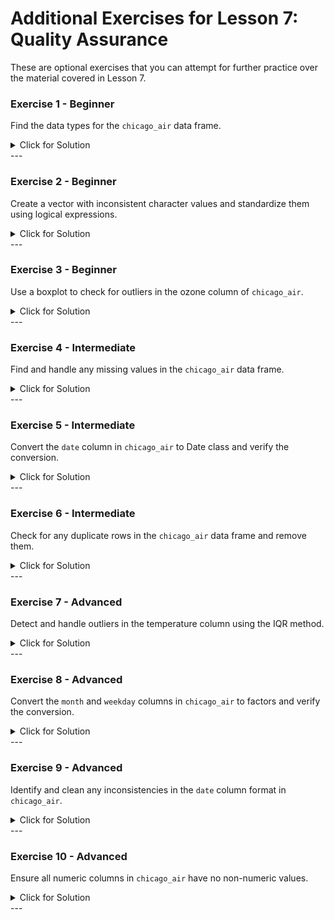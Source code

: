 # Additional Exercises for Lesson 7: Quality Assurance

These are optional exercises that you can attempt for further practice over the material covered in Lesson 7.

### Exercise 1 - Beginner

Find the data types for the `chicago_air` data frame.

<details><summary>Click for Solution</summary>
	
> Use `str()` to display the structure of the data frame.

#### Solution

```r
# Load the chicago_air data
library(region5air)
data(chicago_air)

# Display the structure of the data frame
str(chicago_air)
```
</details>
---

### Exercise 2 - Beginner

Create a vector with inconsistent character values and standardize them using logical expressions.

<details><summary>Click for Solution</summary>
	
> Standardize character values by converting them to a consistent format using logical expressions and the `tolower()` function.

#### Solution

```r
# Create a vector with inconsistent character values
vec <- c("Yes", "NO", "yes", "No", "YES", "no")

# Standardize the character values
vec_standardized <- ifelse(tolower(vec) == "yes", "yes", "no")

vec_standardized
```
</details>
---

### Exercise 3 - Beginner

Use a boxplot to check for outliers in the ozone column of `chicago_air`.

<details><summary>Click for Solution</summary>
	
> Use `boxplot()` to visualize outliers.

#### Solution

```r
# Load the chicago_air data
library(region5air)
data(chicago_air)

# Create a boxplot for the ozone column
boxplot(chicago_air$ozone, main = "Boxplot of Ozone Levels", ylab = "Ozone (ppm)")
```
</details>
---

### Exercise 4 - Intermediate

Find and handle any missing values in the `chicago_air` data frame.

<details><summary>Click for Solution</summary>
	
> Use `is.na()` and `sum()` to find missing values, then handle them using `na.omit()`.

#### Solution

```r
# Load the chicago_air data
library(region5air)
data(chicago_air)

# Find missing values
missing_values <- sum(is.na(chicago_air))
print(missing_values)

# Handle missing values by removing rows with any NA values
chicago_air_clean <- na.omit(chicago_air)
```
</details>
---

### Exercise 5 - Intermediate

Convert the `date` column in `chicago_air` to Date class and verify the conversion.

<details><summary>Click for Solution</summary>
	
> Use `as.Date()` to convert and `str()` to verify.

#### Solution

```r
# Load the chicago_air data
library(region5air)
data(chicago_air)

# Convert the date column to Date class
chicago_air$date <- as.Date(chicago_air$date, format = "%Y-%m-%d")

# Verify the conversion
str(chicago_air$date)
```
</details>
---

### Exercise 6 - Intermediate

Check for any duplicate rows in the `chicago_air` data frame and remove them.

<details><summary>Click for Solution</summary>
	
> Use `duplicated()` to identify duplicates and remove them using `!duplicated()`.

#### Solution

```r
# Load the chicago_air data
library(region5air)
data(chicago_air)

# Check for duplicate rows
duplicate_rows <- duplicated(chicago_air)
print(sum(duplicate_rows))

# Remove duplicate rows
chicago_air_unique <- chicago_air[!duplicate_rows, ]
```
</details>
---

### Exercise 7 - Advanced

Detect and handle outliers in the temperature column using the IQR method.

<details><summary>Click for Solution</summary>
	
> Calculate the IQR, then use it to find and remove outliers.

#### Solution

```r
# Load the chicago_air data
library(region5air)
data(chicago_air)

# Calculate the IQR
temp_iqr <- IQR(chicago_air$temp, na.rm = TRUE)
temp_q1 <- quantile(chicago_air$temp, 0.25, na.rm = TRUE)
temp_q3 <- quantile(chicago_air$temp, 0.75, na.rm = TRUE)

# Define the outlier thresholds
lower_bound <- temp_q1 - 1.5 * temp_iqr
upper_bound <- temp_q3 + 1.5 * temp_iqr

# Detect and remove outliers
chicago_air_no_outliers <- chicago_air[chicago_air$temp >= lower_bound & chicago_air$temp <= upper_bound, ]
```
</details>
---

### Exercise 8 - Advanced

Convert the `month` and `weekday` columns in `chicago_air` to factors and verify the conversion.

<details><summary>Click for Solution</summary>
	
> Use `as.factor()` to convert and `str()` to verify.

#### Solution

```r
# Load the chicago_air data
library(region5air)
data(chicago_air)

# Convert month and weekday columns to factors
chicago_air$month <- as.factor(chicago_air$month)
chicago_air$weekday <- as.factor(chicago_air$weekday)

# Verify the conversion
str(chicago_air$month)
str(chicago_air$weekday)
```
</details>
---

### Exercise 9 - Advanced

Identify and clean any inconsistencies in the `date` column format in `chicago_air`.

<details><summary>Click for Solution</summary>
	
> Use regular expressions to identify and correct inconsistent date formats.

#### Solution

```r
# Load the chicago_air data
library(region5air)
data(chicago_air)

# Identify inconsistencies using regex (assuming they exist)
inconsistent_dates <- grep("^(\\d{4})-(\\d{2})-(\\d{2})$", chicago_air$date, invert = TRUE, value = TRUE)
print(inconsistent_dates)

# Assuming manual correction for illustration (no inconsistencies in actual data)
# Convert to consistent format if needed (example for demonstration)
chicago_air$date <- as.Date(chicago_air$date, format = "%Y-%m-%d")
```
</details>
---

### Exercise 10 - Advanced

Ensure all numeric columns in `chicago_air` have no non-numeric values.

<details><summary>Click for Solution</summary>
	
> Use `sapply()` to check for numeric values and clean if necessary.

#### Solution

```r
# Load the chicago_air data
library(region5air)
data(chicago_air)

# Check for non-numeric values in numeric columns
numeric_columns <- sapply(chicago_air, is.numeric)
non_numeric_values <- sapply(chicago_air[, numeric_columns], function(x) sum(!is.numeric(x)))

print(non_numeric_values)

# Convert any non-numeric entries to NA and remove them (for demonstration)
chicago_air_cleaned <- chicago_air
chicago_air_cleaned[!sapply(chicago_air_cleaned, is.numeric)] <- lapply(chicago_air_cleaned[!sapply(chicago_air_cleaned, is.numeric)], as.numeric)
chicago_air_cleaned <- na.omit(chicago_air_cleaned)
```
</details>
---
